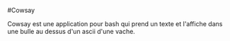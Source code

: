 #Cowsay

Cowsay est une application pour bash qui prend un texte et l'affiche dans une
bulle au dessus d'un ascii d'une vache.
